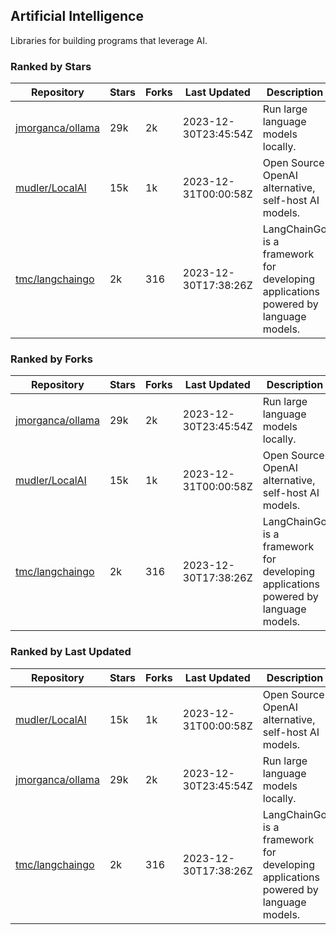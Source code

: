 ## Artificial Intelligence

Libraries for building programs that leverage AI.

### Ranked by Stars

| Repository | Stars | Forks | Last Updated | Description | 
|------------|-------|-------|--------------|-------------|
| [jmorganca/ollama](https://github.com/jmorganca/ollama) | 29k | 2k | 2023-12-30T23:45:54Z |  Run large language models locally. |
| [mudler/LocalAI](https://github.com/mudler/LocalAI) | 15k | 1k | 2023-12-31T00:00:58Z |  Open Source OpenAI alternative, self-host AI models. |
| [tmc/langchaingo](https://github.com/tmc/langchaingo) | 2k | 316 | 2023-12-30T17:38:26Z |  LangChainGo is a framework for developing applications powered by language models. |

### Ranked by Forks

| Repository | Stars | Forks | Last Updated | Description | 
|------------|-------|-------|--------------|-------------|
| [jmorganca/ollama](https://github.com/jmorganca/ollama) | 29k | 2k | 2023-12-30T23:45:54Z |  Run large language models locally. |
| [mudler/LocalAI](https://github.com/mudler/LocalAI) | 15k | 1k | 2023-12-31T00:00:58Z |  Open Source OpenAI alternative, self-host AI models. |
| [tmc/langchaingo](https://github.com/tmc/langchaingo) | 2k | 316 | 2023-12-30T17:38:26Z |  LangChainGo is a framework for developing applications powered by language models. |

### Ranked by Last Updated

| Repository | Stars | Forks | Last Updated | Description | 
|------------|-------|-------|--------------|-------------|
| [mudler/LocalAI](https://github.com/mudler/LocalAI) | 15k | 1k | 2023-12-31T00:00:58Z |  Open Source OpenAI alternative, self-host AI models. |
| [jmorganca/ollama](https://github.com/jmorganca/ollama) | 29k | 2k | 2023-12-30T23:45:54Z |  Run large language models locally. |
| [tmc/langchaingo](https://github.com/tmc/langchaingo) | 2k | 316 | 2023-12-30T17:38:26Z |  LangChainGo is a framework for developing applications powered by language models. |

